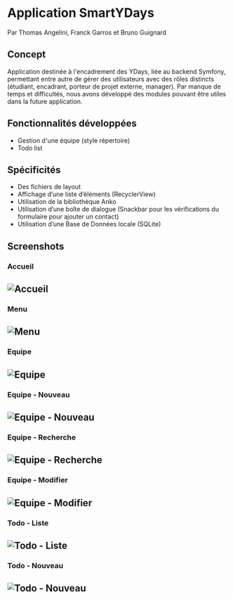 # Application SmartYDays
Par Thomas Angelini, Franck Garros et Bruno Guignard

## Concept
Application destinée à l'encadrement des YDays, liée au backend Symfony, permettant entre autre de gérer des utilisateurs avec des rôles distincts (étudiant, encadrant, porteur de projet externe, manager).
Par manque de temps et difficultés, nous avons développé des modules pouvant être utiles dans la future application. 

## Fonctionnalités développées
* Gestion d'une équipe (style répertoire)
* Todo list 

## Spécificités
* Des fichiers de layout
* Affichage d’une liste d’éléments (RecyclerView)
* Utilisation de la bibliothèque Anko
* Utilisation d’une boîte de dialogue (Snackbar pour les vérifications du formulaire pour ajouter un contact)
* Utilisation d’une Base de Données locale (SQLite)

## Screenshots
### Accueil
![Accueil](./projectImages/1.png)
-----------------
### Menu
![Menu](./projectImages/2.png)
-----------------
### Equipe
![Equipe](./projectImages/3.png)
-----------------
### Equipe - Nouveau
![Equipe - Nouveau](./projectImages/4.png)
-----------------
### Equipe - Recherche
![Equipe - Recherche](./projectImages/5.png)
-----------------
### Equipe - Modifier
![Equipe - Modifier](./projectImages/6.png)
-----------------
### Todo - Liste
![Todo - Liste](./projectImages/7.png)
-----------------
### Todo - Nouveau
![Todo - Nouveau](./projectImages/8.png)
-----------------
